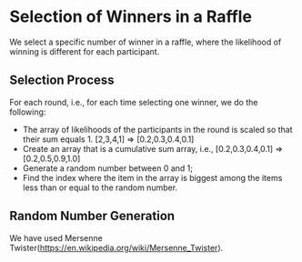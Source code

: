 # Selection of Winners in a Raffle
We select a specific number of winner in a raffle, where the likelihood of winning is different for each participant.

## Selection Process
For each round, i.e., for each time selecting one winner, we do the following:
- The array of likelihoods of the participants in the round is scaled so that their sum equals 1. [2,3,4,1] => [0.2,0.3,0.4,0.1]
- Create an array that is a cumulative sum array, i.e., [0.2,0.3,0.4,0.1] => [0.2,0.5,0.9,1.0]
- Generate a random number between 0 and 1;
- Find the index where the item in the array is biggest among the items less than or equal to the random number.

## Random Number Generation
We have used Mersenne Twister(https://en.wikipedia.org/wiki/Mersenne_Twister).
